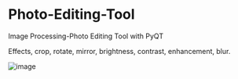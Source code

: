 # Photo-Editing-Tool
Image Processing-Photo Editing Tool with PyQT

Effects, crop, rotate, mirror, brightness, contrast, enhancement, blur.

![image](https://user-images.githubusercontent.com/45537416/116111921-bfb1d880-a6bf-11eb-9d4d-07ebca2a17f3.png)
